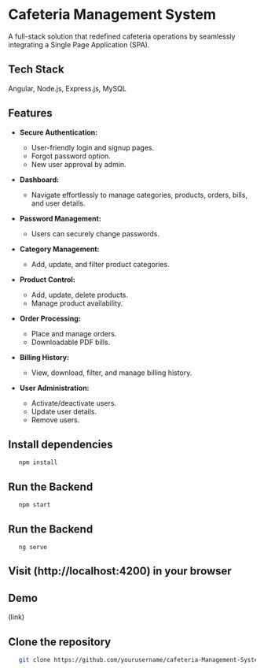 # Cafeteria Management System

A full-stack solution that redefined cafeteria operations by seamlessly integrating a Single Page Application (SPA). 

## Tech Stack

Angular, Node.js, Express.js, MySQL

## Features

- **Secure Authentication:**
  - User-friendly login and signup pages.
  - Forgot password option.
  - New user approval by admin.

- **Dashboard:**
  - Navigate effortlessly to manage categories, products, orders, bills, and user details.

- **Password Management:**
  - Users can securely change passwords.

- **Category Management:**
  - Add, update, and filter product categories.

- **Product Control:**
  - Add, update, delete products.
  - Manage product availability.

- **Order Processing:**
  - Place and manage orders.
  - Downloadable PDF bills.

- **Billing History:**
  - View, download, filter, and manage billing history.

- **User Administration:**
  - Activate/deactivate users.
  - Update user details.
  - Remove users.

## Install dependencies

```
   npm install
```
## Run the Backend

```
   npm start
```

## Run the Backend

```
   ng serve
```

## Visit (http://localhost:4200) in your browser

## Demo

(link)

## Clone the repository

```bash
   git clone https://github.com/yourusername/cafeteria-Management-System.git


   

